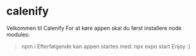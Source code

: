 # calenify
 Velkommen til Calenify
 For at køre appen skal du først installere node modules:
 >npm i
 Efterfølgende kan appen startes med:
 >npx expo start
Enjoy :)
